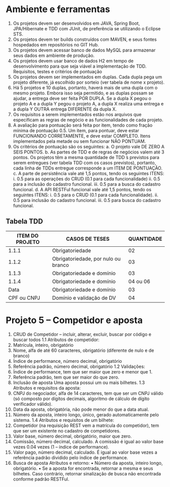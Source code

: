 # Ambiente e ferramentas
1. Os projetos devem ser desenvolvidos em JAVA, Spring Boot, JPA/Hibernate e
TDD com JUnit, de preferência se utilizando o Eclipse STS.
2. Os projetos devem ter builds construídos com MAVEN, e seus fontes
hospedados em repositórios no GIT Hub.
3. Os projetos devem acessar banco de dados MySQL para armazenar seus dados
em ambiente de produção.
4. Os projetos devem usar banco de dados H2 em tempo de desenvolvimento
para que seja viável a implementação de TDD.
Requisitos, testes e critérios de pontuação
1. Os projetos devem ser implementados em duplas. Cada dupla pega um projeto
diferente, já escolhido por sorteio (ver tabela de nome x projeto).
2. Há 5 projetos e 10 duplas, portanto, haverá mais de uma dupla com o mesmo
projeto. Embora isso seja permitido, e as duplas possam se ajudar, a entrega
deve ser feita POR DUPLA. Se a dupla X pegou o projeto A e a dupla Y pegou o
projeto A, a dupla X realiza uma entrega e a dupla Y OUTRA entrega DIFERENTE
da dupla X.
3. Os requisitos a serem implementados estão nos arquivos que especificam as
regras de negócio e as funcionalidades de cada projeto.
4. A avaliação para pontuação será feita por item, tendo como fração mínima de
pontuação 0.5. Um item, para pontuar, deve estar FUNCIONANDO
CORRETAMENTE, e deve estar COMPLETO. Itens implementados pela metade
ou sem funcionar NÃO PONTUAM.
5. Os critérios de pontuação são os seguintes:
a. O projeto vale DE ZERO A SEIS PONTOS.
b. As partes de TDD e de regras de negócios valem até 3 pontos. Os
projetos têm a mesma quantidade de TDD ́s previstos para serem
entregues (ver tabela TDD com os casos previstos), portanto, cada linha
de TDDs entregue corresponde a um ITEM DE PONTUAÇÃO.
c. A parte de persistência vale até 1,5 pontos, tendo os seguintes ITENS:
i. 0.5 para as operações do CRUD (0.1 para cada funcionalidade)
ii. 0.5 para a inclusão do cadastro funcional.
iii. 0.5 para a busca do cadastro funcional.
d. A API RESTFul funcional vale até 1,5 pontos, tendo os seguintes ITENS:
i. 0.5 para o CRUD (0.1 para cada funcionalidade).
ii. 0.5 para inclusão do cadastro funcional.
iii. 0.5 para busca do cadastro funcional.

## Tabela TDD
| ITEM DO PROJETO | CASOS DE TESES                      | QUANTIDADE |
| --------------- | ----------------------------------- | ---------- |
| 1.1.1           | Obrigatoriedade                     | 02         |
| 1.1.2           | Obrigatoriedade, por nulo ou branco | 03         |
| 1.1.3           | Obrigatoriedade e domínio           | 03         |
| 1.1.4           | Obrigatoriedade e domínio           | 04 ou 06   |
| Data            | Obrigatoriedade e domínio           | 03         |
| CPF ou CNPJ     | Domínio e validação de DV           | 04         |

# Projeto 5 – Competidor e aposta

1. CRUD de Competidor – incluir, alterar, excluir, buscar por código e buscar
todos
1.1 Atributos de competidor:
1. Matrícula, inteiro, obrigatório
2. Nome, alfa de até 60 caracteres, obrigatório (diferente de nulo e de branco)
3. Índice de performance, número decimal, obrigatório
4. Referência padrão, número decimal, obrigatório
1.2 Validações:
1. Índice de performance, tem que ser maior que zero e menor que 1.
2. Referência padrão, tem que ser maior do que zero.
2. Inclusão de aposta
Uma aposta possui um ou mais bilhetes.
1.3 Atributos e requisitos da aposta:
1. CNPJ do negociador, alfa de 14 caracteres, tem que ser um CNPJ válido (só
composto por dígitos decimais, algoritmo de cálculo de dígito verificador válido).
2. Data da aposta, obrigatória, não pode menor do que a data atual.
3. Número da aposta, inteiro longo, único, gerado automaticamente pelo sistema.
1.4 Atributos e requisitos de um bilhete:
1. Competidor (na requisição REST vem a matrícula do competidor), tem que ser um
existente no cadastro de competidores.
2. Valor base, número decimal, obrigatório, maior que zero.
3. Comissão, número decimal, calculado. A comissão é igual ao valor base vezes 0.04
vezes (1 – índice de performance).
4. Valor pago, número decimal, calculado. É igual ao valor base vezes a referência
padrão dividido pelo índice de performance.
3. Busca de aposta
Atributos e retorno:
• Número da aposta, inteiro longo, obrigatório.
• Se a aposta for encontrada, retornar a mesma e seus bilhetes. Caso contrário,
retornar sinalização de busca não encontrada conforme padrão RESTFul.

